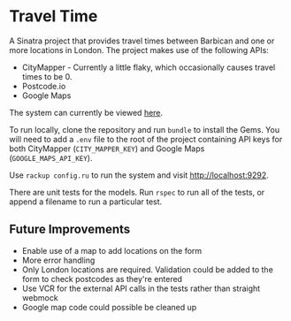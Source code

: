 # Travel Time
A Sinatra project that provides travel times between Barbican and one or more locations in London.
The project makes use of the following APIs:
* CityMapper - Currently a little flaky, which occasionally causes travel times to be 0.
* Postcode.io
* Google Maps

The system can currently be viewed [here](http://travel-time.herokuapp.com).

To run locally, clone the repository and run `bundle` to install the Gems. You will need to add a `.env` file to the root of the project containing API keys for both CityMapper (`CITY_MAPPER_KEY`) and Google Maps (`GOOGLE_MAPS_API_KEY`).

Use `rackup config.ru` to run the system and visit [http://localhost:9292](http://localhost:9292).

There are unit tests for the models. Run `rspec` to run all of the tests, or append a filename to run a particular test.

## Future Improvements
* Enable use of a map to add locations on the form
* More error handling
* Only London locations are required. Validation could be added to the form to check postcodes as they're entered
* Use VCR for the external API calls in the tests rather than straight webmock
* Google map code could possible be cleaned up

